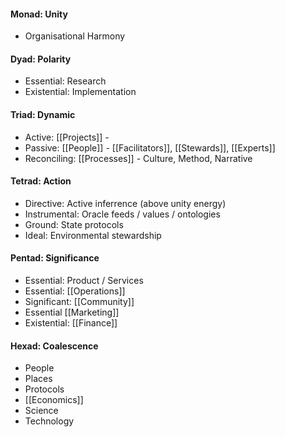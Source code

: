 #### Monad: Unity
- Organisational Harmony

#### Dyad: Polarity
- Essential: Research
- Existential: Implementation

#### Triad: Dynamic
- Active: [[Projects]] - 
- Passive: [[People]] - [[Facilitators]], [[Stewards]], [[Experts]] 
- Reconciling: [[Processes]] - Culture, Method, Narrative

#### Tetrad: Action
- Directive: Active inferrence (above unity energy)
- Instrumental: Oracle feeds / values / ontologies 
- Ground: State protocols
- Ideal: Environmental stewardship

#### Pentad: Significance
- Essential: Product / Services
- Essential: [[Operations]]
- Significant: [[Community]]
- Essential [[Marketing]]
- Existential: [[Finance]]

#### Hexad: Coalescence
- People
- Places
- Protocols
- [[Economics]]
- Science
- Technology

